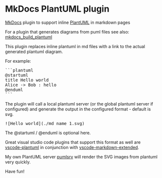 # MkDocs PlantUML plugin

[MkDocs](https://www.mkdocs.org/) plugin to support inline [PlantUML](https://plantuml.com/) in markdown pages

For a plugin that generates diagrams from puml files see also:
[mkdocs_build_plantuml](https://github.com/christo-ph/mkdocs_build_plantuml)

This plugin replaces inline plantuml in md files with a link to the actual generated plantuml diagram.

For example:
<pre>
```plantuml
@startuml
title Hello world
Alice -> Bob : hello
@enduml
```
</pre>

The plugin will call a local plantuml server (or the global plantuml server if configured) and generate the output in the configured format - default is svg.

<pre>
![Hello world](./md_name_1.svg)
</pre>

The @startuml / @enduml is optional here.

Great visual studio code plugins that support this format as well are [vscode-plantuml](https://github.com/qjebbs/vscode-plantuml/) in conjunction with [vscode-markdown-extended](https://github.com/qjebbs/vscode-markdown-extended).

My own PlantUML server [pumlsrv](https://github.com/michael72/pumlsrv) will render the SVG images from plantuml very quickly.

Have fun!

